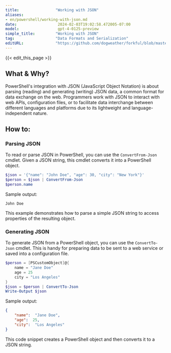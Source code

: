 ```yaml
---
title:                "Working with JSON"
aliases:
- en/powershell/working-with-json.md
date:                  2024-02-03T19:02:58.472005-07:00
model:                 gpt-4-0125-preview
simple_title:         "Working with JSON"
tag:                  "Data Formats and Serialization"
editURL:              "https://github.com/dogweather/forkful/blob/master/content/en/powershell/working-with-json.md"
---
```


{{< edit_this_page >}}

## What & Why?

PowerShell's integration with JSON (JavaScript Object Notation) is about parsing (reading) and generating (writing) JSON data, a common format for data exchange on the web. Programmers work with JSON to interact with web APIs, configuration files, or to facilitate data interchange between different languages and platforms due to its lightweight and language-independent nature.

## How to:

### Parsing JSON

To read or parse JSON in PowerShell, you can use the `ConvertFrom-Json` cmdlet. Given a JSON string, this cmdlet converts it into a PowerShell object. 

```powershell
$json = '{"name": "John Doe", "age": 30, "city": "New York"}'
$person = $json | ConvertFrom-Json
$person.name
```

Sample output:

```
John Doe
```

This example demonstrates how to parse a simple JSON string to access properties of the resulting object.

### Generating JSON

To generate JSON from a PowerShell object, you can use the `ConvertTo-Json` cmdlet. This is handy for preparing data to be sent to a web service or saved into a configuration file.

```powershell
$person = [PSCustomObject]@{
    name = "Jane Doe"
    age = 25
    city = "Los Angeles"
}
$json = $person | ConvertTo-Json
Write-Output $json
```

Sample output:

```json
{
    "name":  "Jane Doe",
    "age":  25,
    "city":  "Los Angeles"
}
```

This code snippet creates a PowerShell object and then converts it to a JSON string.
